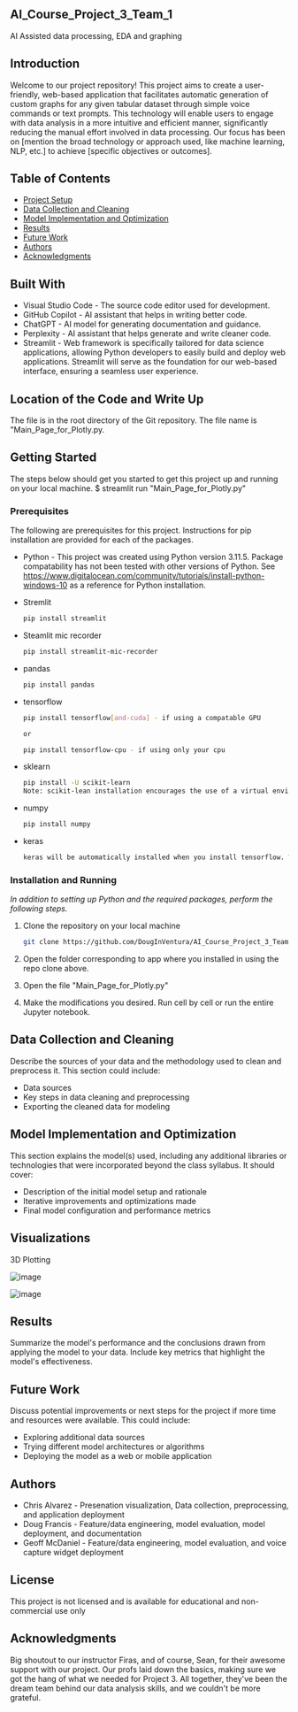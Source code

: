 ## AI_Course_Project_3_Team_1
AI Assisted data processing, EDA and graphing

## Introduction

Welcome to our project repository! This project aims to create a user-friendly, web-based application that facilitates automatic generation of custom graphs for any given tabular dataset through simple voice commands or text prompts. This technology will enable users to engage with data analysis in a more intuitive and efficient manner, significantly reducing the manual effort involved in data processing. Our focus has been on [mention the broad technology or approach used, like machine learning, NLP, etc.] to achieve [specific objectives or outcomes].

## Table of Contents

- [Project Setup](#project-setup)
- [Data Collection and Cleaning](#data-collection-and-cleaning)
- [Model Implementation and Optimization](#model-implementation-and-optimization)
- [Results](#results)
- [Future Work](#future-work)
- [Authors](#Authors)
- [Acknowledgments](#Acknowledgments)

## Built With
- Visual Studio Code - The source code editor used for development.
- GitHub Copilot - AI assistant that helps in writing better code.
- ChatGPT - AI model for generating documentation and guidance.
- Perplexity - AI assistant that helps generate and write cleaner code.
- Streamlit - Web framework is specifically tailored for data science applications, allowing Python developers to easily build and deploy web applications. Streamlit will serve as the foundation for our web-based interface, ensuring a seamless user experience.

## Location of the Code and Write Up

The file is in the root directory of the Git repository. The file name is "Main_Page_for_Plotly.py. 

## Getting Started

The steps below should get you started to get this project up and running on your local machine.
$ streamlit run "Main_Page_for_Plotly.py"

### Prerequisites

The following are prerequisites for this project. Instructions for pip installation are provided for each of the packages.

* Python - This project was created using Python version 3.11.5. Package compatability has not been tested with other versions of Python. See https://www.digitalocean.com/community/tutorials/install-python-windows-10 as a reference for Python installation.

* Stremlit
  ```sh
  pip install streamlit
  ```

* Steamlit mic recorder
  ```sh
  pip install streamlit-mic-recorder
  ```
  
* pandas 
  ```sh
  pip install pandas
  ```
* tensorflow 
  ```sh
  pip install tensorflow[and-cuda] - if using a compatable GPU

  or 

  pip install tensorflow-cpu - if using only your cpu
  ```
* sklearn 
  ```sh
  pip install -U scikit-learn
  Note: scikit-lean installation encourages the use of a virtual environment. See https://scikit-learn.org/stable/install.html
  ```
* numpy 
  ```sh
  pip install numpy
  ```
* keras 
  ```sh
  keras will be automatically installed when you install tensorflow. While it can be installed separately, it is recommended to just use the pip installation of tensor flow to install keras.
  ```
### Installation and Running

_In addition to setting up Python and the required packages, perform the following steps._

1. Clone the repository on your local machine
   ```sh
   git clone https://github.com/DougInVentura/AI_Course_Project_3_Team_1)
   ```
2. Open the folder corresponding to app where you installed in using the repo clone above.

3. Open the file "Main_Page_for_Plotly.py"

4. Make the modifications you desired. Run cell by cell or run the entire Jupyter notebook.
## Data Collection and Cleaning

Describe the sources of your data and the methodology used to clean and preprocess it. This section could include:
- Data sources
- Key steps in data cleaning and preprocessing
- Exporting the cleaned data for modeling

## Model Implementation and Optimization

This section explains the model(s) used, including any additional libraries or technologies that were incorporated beyond the class syllabus. It should cover:
- Description of the initial model setup and rationale
- Iterative improvements and optimizations made
- Final model configuration and performance metrics

## Visualizations
3D Plotting 

![image](https://github.com/DougInVentura/AI_Course_Project_3_Team_1/assets/153215625/168fb6df-ace1-4ece-9c68-793fab614450)

![image](https://github.com/DougInVentura/AI_Course_Project_3_Team_1/assets/153215625/c5c5dc4c-9741-4f9f-92d9-c8a9057752ae)


## Results

[
](https://cdgproject3plotly.streamlit.app/)

Summarize the model's performance and the conclusions drawn from applying the model to your data. Include key metrics that highlight the model's effectiveness.

## Future Work

Discuss potential improvements or next steps for the project if more time and resources were available. This could include:
- Exploring additional data sources
- Trying different model architectures or algorithms
- Deploying the model as a web or mobile application

## Authors
- Chris Alvarez - Presenation visualization, Data collection, preprocessing, and application deployment
- Doug Francis - Feature/data engineering, model evaluation, model deployment, and documentation
- Geoff McDaniel - Feature/data engineering, model evaluation, and voice capture widget deployment
  
## License
This project is not licensed and is available for educational and non-commercial use only

## Acknowledgments
Big shoutout to our instructor Firas, and of course, Sean, for their awesome support with our project. Our profs laid down the basics, making sure we got the hang of what we needed for Project 3. All together, they've been the dream team behind our data analysis skills, and we couldn't be more grateful.
